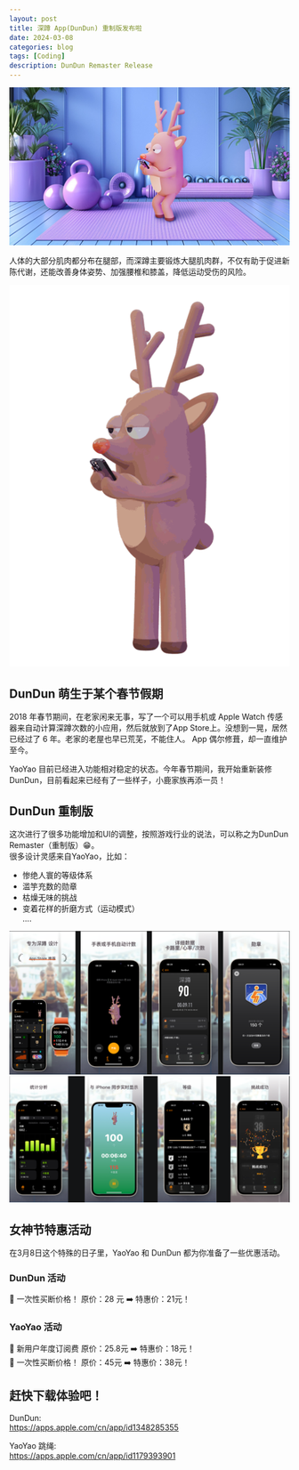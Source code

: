 ```yaml
---
layout: post
title: 深蹲 App(DunDun) 重制版发布啦
date: 2024-03-08
categories: blog
tags: [Coding]
description: DunDun Remaster Release
---
```


![Banner](/img/post/240308/dundun_banner.jpg)

人体的大部分肌肉都分布在腿部，而深蹲主要锻炼大腿肌肉群，不仅有助于促进新陈代谢，还能改善身体姿势、加强腰椎和膝盖，降低运动受伤的风险。

![Animation](/img/post/240308/dundun.gif)

## DunDun 萌生于某个春节假期

2018 年春节期间，在老家闲来无事，写了一个可以用手机或 Apple Watch 传感器来自动计算深蹲次数的小应用，然后就放到了App Store上。没想到一晃，居然已经过了 6 年。老家的老屋也早已荒芜，不能住人。 App 偶尔修葺，却一直维护至今。

YaoYao 目前已经进入功能相对稳定的状态。今年春节期间，我开始重新装修DunDun，目前看起来已经有了一些样子，小鹿家族再添一员！

## DunDun 重制版 
这次进行了很多功能增加和UI的调整，按照游戏行业的说法，可以称之为DunDun Remaster（重制版）😁。  
很多设计灵感来自YaoYao，比如：

- 惨绝人寰的等级体系
- 滥竽充数的勋章
- 枯燥无味的挑战
- 变着花样的折磨方式（运动模式）  
....

![Screen1](/img/post/240308/dd_scr1.png)
![Screen2](/img/post/240308/dd_scr2.png)

## 女神节特惠活动
在3月8日这个特殊的日子里，YaoYao 和 DunDun 都为你准备了一些优惠活动。

### DunDun 活动

🌟 一次性买断价格！
原价：28 元 ➡️ 特惠价：21元！

### YaoYao 活动

🌟 新用户年度订阅费
原价：25.8元 ➡️ 特惠价：18元！  
🌟 一次性买断价格！
原价：45元 ➡️ 特惠价：38元！




## 赶快下载体验吧！
DunDun:  
https://apps.apple.com/cn/app/id1348285355

YaoYao 跳绳:  
https://apps.apple.com/cn/app/id1179393901
